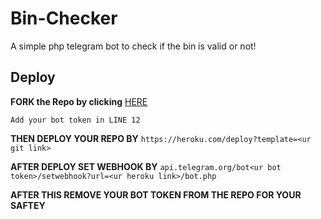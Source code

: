 # Bin-Checker

A simple php telegram bot to check if the bin is valid or not!

## Deploy

**FORK the Repo by clicking** [HERE](https://github.com/Rexinazor/Bin-Checker/fork)

``Add your bot token in LINE 12``

**THEN DEPLOY YOUR REPO BY** ``https://heroku.com/deploy?template=<ur git link>``

**AFTER DEPLOY SET WEBHOOK BY** ``api.telegram.org/bot<ur bot token>/setwebhook?url=<ur heroku link>/bot.php``

**AFTER THIS REMOVE YOUR BOT TOKEN FROM THE REPO FOR YOUR SAFTEY**

